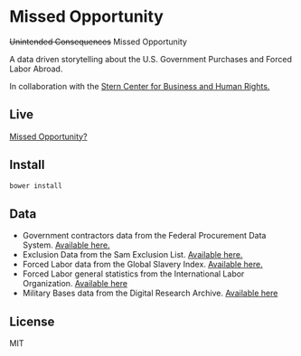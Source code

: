 # Missed Opportunity

<del>Unintended Consequences</del>
Missed Opportunity

A data driven storytelling about the U.S. Government Purchases and Forced Labor Abroad.

In collaboration with the [Stern Center for Business and Human Rights.](http://bhr.stern.nyu.edu/)


## Live

[Missed Opportunity?](http://missedopportunity.3laab.com/)

## Install

```javascript
bower install
```

## Data

- Government contractors data from the Federal Procurement Data System. [Available here.](https://www.fpds.gov/fpdsng_cms/index.php/en/reports/62-top-100-contractors-report3.html)
- Exclusion Data from the Sam Exclusion List. [Available here.](https://www.sam.gov/portal/SAM/)
- Forced Labor data from the Global Slavery Index. [Available here.](http://www.globalslaveryindex.org/download/)
- Forced Labor general statistics from the International Labor Organization. [Available here](http://www.ilo.org/global/about-the-ilo/newsroom/news/WCMS_181961/lang--it/index.htm)
- Military Bases data from the Digital Research Archive. [Available here](http://dra.american.edu//islandora/object/auislandora%3A55685)

## License
MIT
